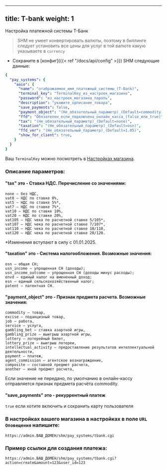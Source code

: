
---
title: T-bank
weight: 1
---

Настройка платежной системы Т-Банк

> SHM не умеет конвертировать валюты, поэтому в биллинге следует установить все цены для услуг в той валюте какую указываете в `currency`

* Сохраните в [конфиг]({{< ref "/docs/api/config" >}}) SHM следующие данные:
```yaml
{
  "pay_systems": {
    "aaio": {
      "name": "отабражаемое_имя_платежный_системы_(T-Bank)",
      "terminal_key": "TerminalKey_из_настроек_магазина",
      "password": "из_настроек_магазина_пароль",
      "description": "укажите_орписание_товара",
      "save_payments": false,
      "payment_object": "(Не_обязательный_параметр)_(Default=commodity)",
      "ffd": "Обязателен_если_подключена_онлайн_касса_(false_или_true)",
      "tax": "(Не_обязательный_параметр)_(Default=none)",
      "taxation": "(Не_обязательный_параметр)_(Default=osn)",
      "ffd_ver": "(Не_обязательный_параметр)_(Default=1.05)",
      "show_for_client": true,
    }
  }
}
```

Ваш `TerminalKey` можно посмотреть в [Настройках магазина](https://www.tbank.ru/kassa/).
 
### Описание параметров:

#### "tax" это - Ставка НДС. Перечисление со значениями:

    none — без НДС,
    vat0 — НДС по ставке 0%,
    vat5 — НДС по ставке 5%*,
    vat7 — НДС по ставке 7%*,
    vat10 — НДС по ставке 10%,
    vat20 — НДС по ставке 20%,
    vat105 — НДС чека по расчетной ставке 5/105*,
    vat107 — НДС чека по расчетной ставке 7/107*,
    vat110 — НДС чека по расчетной ставке 10/110,
    vat120 — НДС чека по расчетной ставке 20/120.

*Изменения вступают в силу с 01.01.2025.

#### "taxation" это - Система налогообложения. Возможные значения:

    osn — общая СН;
    usn_income — упрощенная СН (доходы);
    usn_income_outcome — упрощенная СН (доходы минус расходы);
    envd — единый налог на вмененный доход;
    esn — единый сельскохозяйственный налог;
    patent — патентная СН.

#### "payment_object" это - Признак предмета расчета. Возможные значения:

    commodity — товар,
    excise — подакцизный товар,
    job — работа,
    service — услуга,
    gambling_bet — ставка азартной игры,
    gambling_prize — выигрыш азартной игры,
    lottery — лотерейный билет,
    lottery_prize — выигрыш лотереи,
    intellectual_activity — предоставление результатов интеллектуальной деятельности,
    payment — платеж,
    agent_commission — агентское вознаграждение,
    composite — составной предмет расчета,
    another — иной предмет расчета,

Если значение не передано, по умолчанию в онлайн-кассу отправляется признак предмета расчёта commodity.

#### "save_payments" это - рекуррентный платеж
`true` если хотите включить и сохранить карту пользователя


### В настройках вашего магазина в настройках в поле `URL Оповещения` напишите:

  `https://admin.ВАШ_ДОМЕН/shm/pay_systems/tbank.cgi`


### Пример ссылки для создания платежа:

`https://admin.ВАШ_ДОМЕН/shm/pay_systems/tbank.cgi?action=create&amount=123&user_id=123`

